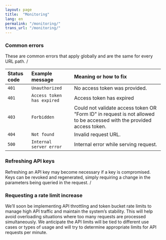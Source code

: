 ```yaml
---
layout: page
title:  "Monitoring"
lang: en
permalink: "/monitoring/"
trans_url: "/monitoring/"
---
```


### Common errors

These are common errors that apply globally and are the same for every URL path.
/

| Status code              | Example message | Meaning or how to fix |
| :---------------- | :------ | :---- |
| <code>401</code>       |   <code>Unauthorized</code>   | No access token was provided. |
| <code>401</code>        |   <code>Access token has expired</code>   | Access token has expired |
| <code>403</code>   |  <code>Forbidden</code>   | Could not validate access token OR "Form ID" in request is not allowed to be accessed with the provided access token. |
| <code>404</code> |  <code>Not found</code>   | Invalid request URL. |
| <code>500</code> |  <code>Internal server error</code>   | Internal error while serving request. |


### Refreshing API keys

Refreshing an API key may become necessary if a key is compromised. Keys can be revoked and regenerated, simply requiring a change in the parameters being queried in the request.
/

### Requesting a rate limit increase

We’ll soon be implementing API throttling and token bucket rate limits to manage high API traffic and maintain the system’s stability. This will help avoid overloading situations where too many requests are processed simultaneously. We anticipate the API limits will be tied to different use cases or types of usage and will try to determine appropriate limits for API requests per minute.

